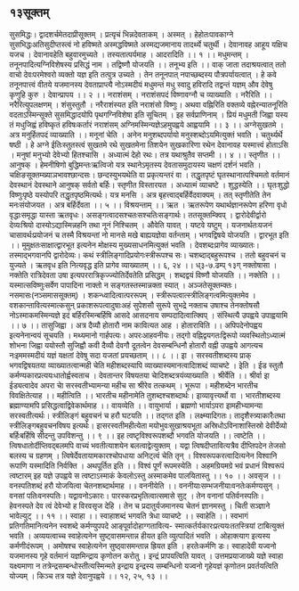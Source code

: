 ## १३सूक्तम्
सुसमिद्धः। द्वादशर्चमेतदाप्रीसूक्तम् । प्रत्यृचं भिन्नदेवताकम् । अस्मत् । हेहोतःपावकाग्ने सुसभिद्धःअतिसुदीप्तस्त्वं नो हविष्मते अस्मद्धविष्मते अस्मद्यजमानाय तादर्थ्ये चतुर्थी । देवानावह आहूय यक्षिच यजच । देवानावहेति बहुवारमुच्यते । तस्यतात्पर्यमाह । आदरादिति ।। १ ।।
मधुमन्तम् । तनूनपादित्यग्निविशेषस्य प्रसिद्धं नाम । तद्विष्णौ योजयति ।। तनूभ्य इति ।। वाक् जाता तदाश्रयत्वात् ततो वाचो देवःपरमेश्वरो व्यक्तो यज्ञ इति तत्पुत्र उच्यते । तेन तनूनपात् नपाच्छब्दस्य पौत्रपर्यायत्वात् । हे कवे तनूनपात्त्वं वीतये यजमानस्य देवताप्राप्त्यै नोऽस्मदीयं मधुमन्तं मधु स्वादु हविरादि तद्वन्तं यज्ञम् औव देवेषु कृणुहि कुरु । देवान्प्रापय ।। २ ।।
नराशंसम् । नराशंसपदं विष्णावग्नौ च व्याख्याति । नरैरिति ।। नरैरित्युपलक्षणम् । शंसुस्तुतौ । नरैराशंस्यत इति नराशंसो विष्णुः। अथवा वह्निरिति वक्तव्ये वह्नेरन्यातनूरिति वदताऽस्मिन्सूक्ते सुसमिद्धादयोपि पृथगग्निविशेषा इति सूचितम् । इह सर्वप्राणिनाम् । प्रियं मधुमती जिह्वा यस्य तं मधुजिह्वं हविष्कृतं हविषःकर्तारं नराशंसम् अग्निमस्मिन्यज्ञेऽहमुपह्वये आह्वयामि ।। ३ ।।
अग्नेसुखतमे । अत्र मनुर्हितपदं व्याख्याति ।। मनूनां चेति । अनेन मनुशब्दपर्यायो मनुस्शब्दोऽयमित्युक्तं भवति । चतुर्थ्यर्थे षष्ठी । हे अग्ने ईतिःस्तुतस्त्वं सुखतमे रथे सुखतमेना तिशयेन सुखकारिणा रथेन देवानावह यस्मात्त्वं होताऽसि । मनुषां मनुभ्यो देवेभ्यो हितश्चासि । अध्यात्मं देहो रथः। तत्र यथाश्रुतैव सप्तमी ।। ४ ।।
स्तृणीत ।। आनुषक् । हेमनीषिणो बुद्धिमन्तःऋत्विजो यत्र स्थानेऽमृतस्य देवतासमुदायस्य चक्षणं दर्शनं भवति । चक्षिङसूक्तम्ख्याञभावश्छान्दसः। छन्दस्युभयथेति वा प्रकृत्यन्तरं वा । तद्धृतपृष्टं घृतस्थानात्पश्चिमतो वर्तमानं देवस्थानं देवस्थाने आनुषक् सर्वतो बर्हिः। स्तृणीत विस्तारयत । अध्यात्मं व्याचष्टे । शुद्धस्येति ।। घृतःशुद्धो विष्णुःपृष्ठे यस्योपरि तद्धृतपृष्ठमित्यर्थः। यत्र मनसि । अत्र बृहत्त्वाद्बर्हिर्वेदवाक्यम् । तत् स्तृणीतेति तेन मनःसंयोजयत । अत्र बर्हिर्देवता ।। ५ ।।
विश्रयन्ताम् ।। ऋत । ऋतरूपेण यथार्थज्ञानरूपेण हरिणा वृधो वृद्धाःसमृद्धा यास्ता ऋतवृधः। असङ्गत्वादसश्चतःसश्चतिःसङ्गार्थः। ततसूक्तम्क्विप् । द्वारोदेवीर्द्वारो देव्यःश्रियो दास्योऽद्यास्मिन्नहनि तथा नूनं निश्चितम् । औवेति यावत् । यष्टवे यष्टुम् । यजनार्थतःयजनं चासावर्थःप्रयोजनं च तस्मै विश्रयन्तां नो मानसे मखे बाह्ययज्ञेवा वर्तन्ताम् । भगवद्विषये योजयति । द्वारभूत इति ।। मुमुक्षतःसाक्षात्द्वारभूत इत्यनेन मोक्षस्य मुख्यसाधनमित्युक्तं भवति । देवशब्दःप्रागेव व्याख्यातः। तस्माद्भगवानपि द्वारोदेव्यः। कथं स्त्रीलिङ्गादिप्रयोगःस्त्रीरूपश्च सः। चशब्दाद्बहुरूपश्च । ततो बहुवचनं च युज्यते । ऋतवृध इति नित्यवृद्ध इति प्रागेव व्याख्यातम् ।। ६, २४ ।।
ध्३-७.ढम्प्
१३ग्
नक्तोषासा । नक्तेति रात्रिदेवता उषा इत्यपररात्रिकृज्ज्योतिर्देवतेति प्रसिद्धम् । शब्दद्वयं विष्णौ योजयति ।। नक्तेति ।। यस्मात्सविष्णुःसर्वेण पापादिना नाक्तो न सङ्गतस्तस्मान्नक्ता स्यात् । अञ्जतेसूक्तम्क्तः। नसमासः(नञ्समाससूक्तम्) । शकन्ध्वादित्वात्पररूपम् । स्त्रीरूपत्वात्स्त्रीलिङ्गत्वमित्युक्तमेव । वशकान्तावित्यस्मात्कसुन् प्रकाशरूपत्वादुषाःअहं सुपेशसौ सुरूपे सुभद्रे नक्ताच उषाश्च तेनक्तोषसौ नोऽस्माकमस्मिन्यज्ञे इदं बर्हिरस्मिन्बर्हिषि आसदे आसदनाय सम्पदादित्वात्क्विप् । संस्थित्यै उपह्वये उपाह्वयामि ।। ७ ।।
तासुजिह्वा । अत्र दैव्यौ होतारौ नाम कावित्यत आह । होताराविति ।। अपिपदेनोपह्वय इत्यनेनान्वयं सूचयति । मथ्यमानो गार्हपत्यः। अपरःआहवनीयः। तद्गो वह्निद्वयगतःद्विरूपो व्यवस्थितोऽध्यात्मं शोभना जिह्वा ययोस्तौ सुजिह्वौ कवी दैव्यौ देवगौ दूतत्वेन देवसम्बन्धिनौ होतारौ वह्नी उपह्वये आगत्यच नःइममस्मदीयं यज्ञं यक्षतां देवेषु सदा यजतां प्रयच्छताम् ।। ८ ।।
इा । सरस्वतीशब्दस्य प्राक् भगवद्विषयतया व्याख्यातत्वान्मही चेति महीशब्दस्यापि व्याख्यास्यमानत्वादिाशब्दं व्याचष्टे । इेति । ईड स्तुतौ कर्मण्यकारप्रत्ययःधातोर्ह्वस्वताच । देवतान्तर विषयतया चेादिशब्दत्रयंव्याख्याति । श्रीर्वेति ।। श्रीर्वा इा ईड्यत्वादेव अपरा चेा सरस्वतीभ्यामन्या महीच सा श्रीरेव तत्कथम् । भूरूपा । महीशब्देन भारतीच विवक्षितेत्याह ।। महीत्विति ।। भारतीच महीनामेति तुशब्दश्चशब्दार्थः। इाव्यावृत्त्यर्थो वा । भारतीशब्दस्य ब्रह्माण्यामपि प्रसिद्धत्वाद्विवेकार्थमाह ।। वायव्येति ।। वायुभार्या । ब्रह्मणो भार्याऽपरा इामहीभ्यामन्या सरस्वतीत्यर्थः। स्त्रीलिङ्गं बहुवचनं च हरौ घटयति ।। तद्गत इति । लक्ष्म्यादिगतः। तादृशैस्त्र्याकारैःतथा स्त्रीलिङ्गबहुवचनविषय इत्यर्थः। इासरस्वतीमहीत्येता मयोभुवःसुखाश्रयभूता अस्रिधोऽविनाशास्तिस्रो देवीर्देव्यो बर्हिःबर्हिषि सीदन्तु उपविशन्तु ।। ९ ।।
इह त्वष्टृविश्वरूपशब्दौ भगवति योजयति ।। त्वष्टेति ।। त्विषधातोर्दीप्तिवद्बलमपि वाच्यं भवतीत्याशयेन बलत्वाद्वेत्युक्तम् । यद्वा त्विषदीप्तावित्यत्रैव दीप्तिपदेन तेजसो बलस्य च ग्रहणम् । त्विषेर्देवतायामकारश्चोपधाया अनिट्त्वं चेति तृन् । विश्वरूपकरत्वादित्यनेन विश्वानि रूपाणि यस्मादिति निर्वक्ति । अथपूर्तित इति ।। विश्वं पूर्णं रूपमस्येति । अहमग्रियमग्रे भवं प्रधानं विश्वरूपं त्वष्टारम् इह यज्ञे उपह्वये स त्वष्टाऽस्माकं केवलोऽस्तु अस्माकमेव पालयितास्तु ।। १० ।।
अवसृज ।। वनस्पतिशब्दं हरौ योजयित्वा चेतनशब्दार्थमाह ।। वननीयेति ।। वननीयाःसम्भजनीयाःवनतेःकर्मण्यसुन् । वनसां पतिःवनस्पतिः। यद्वावनोऽकारः। पारस्करप्रभृतित्वात्समासे सुट् । तेन वनानां पतिर्वनस्पतिः। हेवनस्पते देव त्वं देवेभ्यो ह विरवसृज देहि । तेन च प्रदातुर्यजमानस्य चेतनं ज्ञानमस्तु । चिती सञ्ज्ञाने भावेल्युट् ।। ११ ।।
स्वाहा ।। स्वाहाशब्दं भगवति त्रेधा व्याचष्टे ।। स्वाहेति ।। स्वभागं प्रतिगतिमानित्यनेन स्वशब्दे कर्मण्युपपदे आङ्पूर्वादोहाग्गतावित्य- स्मात्कर्तर्यकारःप्रत्ययःततस्त्रियां टाबित्युक्तं भवति । अव्ययत्वाच्च स्वाहेत्यनेन सुष्ट्वासमन्तान्न हीयत इति व्युत्पादितं भवति । ओहाक्त्याग इत्यस्य कर्मणीदंरूपम् । अमोषश्च स्वाहेत्यनेन सुष्ठ्वासमन्तान्न ह्रियत इति । हरतेःकर्मणि डः। स्वाहादेवी यज्वनो यजमानस्य गृहे वर्तमानं यज्ञमिन्द्राय कृणोतन करोतु । इन्द्रं प्रापयत्विति यावत् । उत्तमप्रयाजाख्ये यज्ञे स्वाहा यक्ष्यमाणा न तत्रेन्द्रसम्बन्धोस्तीत्यस्मिन्मते इन्द्राय इन्द्रस्य सम्बन्धिनो यज्वनो गृहेयज्ञं कृणोतन प्रवर्तयत्विति योज्यम् । किञ्च तत्र यज्ञे देवानुपह्वये ।। १२, २५, १३ ।।
